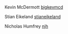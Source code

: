 Kevin McDermott [bigkevmcd](https://github.com/bigkevmcd)

Stian Eikeland [stianeikeland](https://github.com/stianeikeland)

Nicholas Humfrey [njh](https://github.com/njh)

